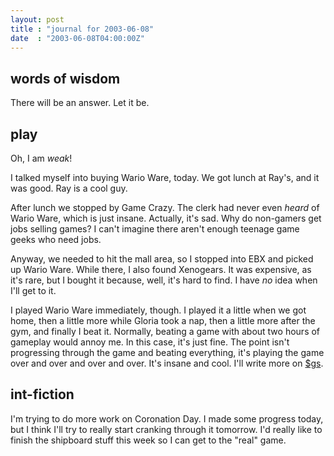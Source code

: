 ```yaml
---
layout: post
title : "journal for 2003-06-08"
date  : "2003-06-08T04:00:00Z"
---
```



## words of wisdom

There will be an answer.  Let it be.

## play

Oh, I am <em>weak</em>!

I talked myself into buying Wario Ware, today.  We got lunch at Ray's, and it was good.  Ray is a cool guy.

After lunch we stopped by Game Crazy.  The clerk had never even <em>heard</em> of Wario Ware, which is just insane.  Actually, it's sad.  Why do non-gamers get jobs selling games?  I can't imagine there aren't enough teenage game geeks who need jobs.

Anyway, we needed to hit the mall area, so I stopped into EBX and picked up Wario Ware.  While there, I also found Xenogears.  It was expensive, as it's rare, but I bought it because, well, it's hard to find.  I have <em>no</em> idea when I'll get to it.

I played Wario Ware immediately, though.  I played it a little when we got home, then a little more while Gloria took a nap, then a little more after the gym, and finally I beat it.  Normally, beating a game with about two hours of gameplay would annoy me.  In this case, it's just fine.  The point isn't progressing through the game and beating everything, it's playing the game over and over and over and over.  It's insane and cool.  I'll write more on <a href='http://gamesite.collapsar.net/'>$gs</a>.

## int-fiction

I'm trying to do more work on Coronation Day.  I made some progress today, but I think I'll try to really start cranking through it tomorrow.  I'd really like to finish the shipboard stuff this week so I can get to the "real" game.

